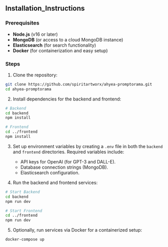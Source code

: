## Installation_Instructions

### Prerequisites

- **Node.js** (v16 or later)
- **MongoDB** (or access to a cloud MongoDB instance)
- **Elasticsearch** (for search functionality)
- **Docker** (for containerization and easy setup)

### Steps

1. Clone the repository:

```bash
git clone https://github.com/spiritartworx/ahyea-promptorama.git
cd ahyea-promptorama
```

2. Install dependencies for the backend and frontend:

```bash
# Backend
cd backend
npm install

# Frontend
cd ../frontend
npm install
```

3. Set up environment variables by creating a `.env` file in both the `backend` and `frontend` directories. Required variables include:
   - API keys for OpenAI (for GPT-3 and DALL-E).
   - Database connection strings (MongoDB).
   - Elasticsearch configuration.

4. Run the backend and frontend services:

```bash
# Start Backend
cd backend
npm run dev

# Start Frontend
cd ../frontend
npm run dev
```

5. Optionally, run services via Docker for a containerized setup:

```bash
docker-compose up
```
